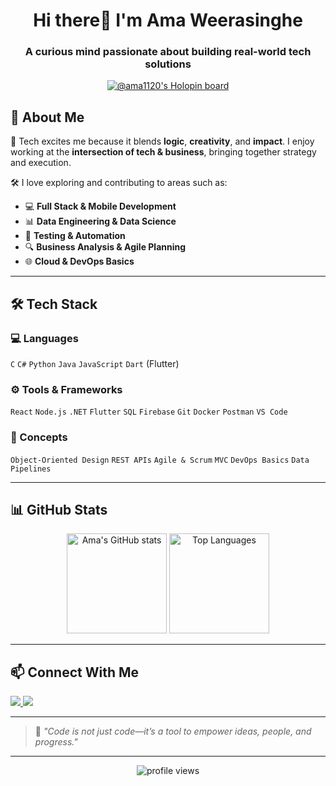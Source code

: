 <h1 align="center">Hi there👋 I'm Ama Weerasinghe</h1>
<h3 align="center">A curious mind passionate about building real-world tech solutions</h3>

<p align="center">
  <a href="https://holopin.io/@ama1120">
    <img src="https://holopin.me/ama1120" alt="@ama1120's Holopin board" />
  </a>
</p>



## 🧠 About Me

🚀 Tech excites me because it blends **logic**, **creativity**, and **impact**. I enjoy working at the **intersection of tech & business**, bringing together strategy and execution.

🛠️ I love exploring and contributing to areas such as:

- 💻 **Full Stack & Mobile Development**
- 📊 **Data Engineering & Data Science**
- 🧪 **Testing & Automation**
- 🔍 **Business Analysis & Agile Planning**
- 🌐 **Cloud & DevOps Basics**

---

## 🛠️ Tech Stack

### 💻 Languages  
`C` `C#` `Python` `Java` `JavaScript` `Dart` (Flutter)

### ⚙️ Tools & Frameworks  
`React` `Node.js` `.NET` `Flutter` `SQL` `Firebase` `Git` `Docker` `Postman` `VS Code`

### 🧩 Concepts  
`Object-Oriented Design` `REST APIs` `Agile & Scrum` `MVC` `DevOps Basics` `Data Pipelines`

---

## 📊 GitHub Stats

<p align="center">
  <img src="https://github-readme-stats.vercel.app/api?username=ama1120&show_icons=true&theme=radical" alt="Ama's GitHub stats" height="160"/>
  <img src="https://github-readme-stats.vercel.app/api/top-langs/?username=ama1120&layout=compact&theme=radical" alt="Top Languages" height="160"/>
</p>

---

## 📫 Connect With Me

<p align="left">
  <a href="https://rb.gy/jpljb0">
    <img src="https://img.shields.io/badge/-LinkedIn-0A66C2?style=for-the-badge&logo=linkedin&logoColor=white" />
  </a>
  <a href="https://holopin.io/@ama1120" target="_blank">
    <img src="https://img.shields.io/badge/-Holopin-9c27b0?style=for-the-badge&logo=holopin&logoColor=white" />
  </a>
</p>

---

> 🧠 _"Code is not just code—it’s a tool to empower ideas, people, and progress."_

---

<!-- Optional fun badges -->
<p align="center">
  <img src="https://komarev.com/ghpvc/?username=ama1120&label=Profile%20views&color=0e75b6&style=flat" alt="profile views" />
</p>
